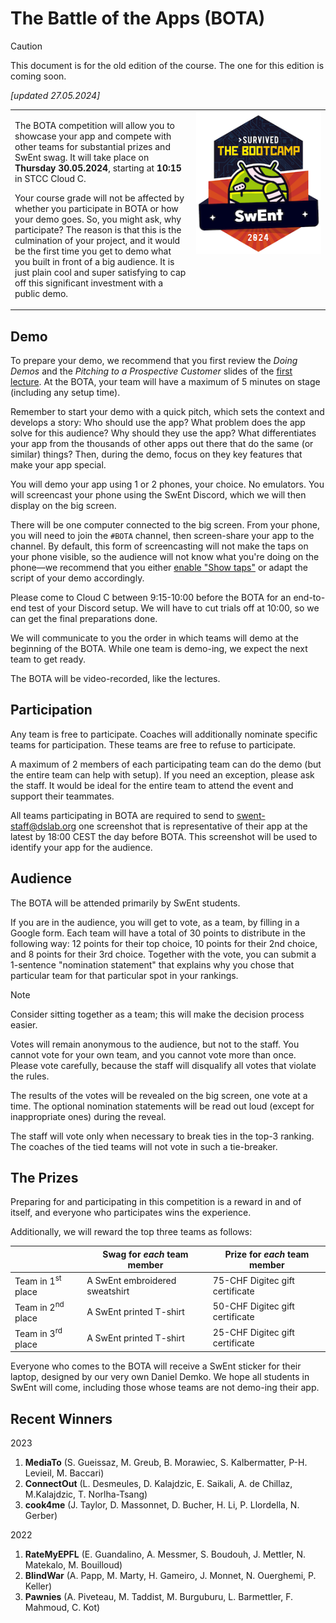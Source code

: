 # The Battle of the Apps (BOTA)

> [!CAUTION]  
> This document is for the old edition of the course.
> The one for this edition is coming soon.

 _[updated 27.05.2024]_

<table cellpadding="0">
  <tr valign=top>
    <td><p>The BOTA competition will allow you to showcase your app and compete with other teams for substantial prizes and SwEnt swag. It will take place on <b>Thursday 30.05.2024</b>, starting at <b>10:15</b> in STCC Cloud C.</p>
    <p>Your course grade will not be affected by whether you participate in BOTA or how your demo goes. So, you might ask, why participate? The reason is that this is the culmination of your project, and it would be the first time you get to demo what you built in front of a big audience. It is just plain cool and super satisfying to cap off this significant investment with a public demo.</p>
</td>
    <td width=200><img src="badge.png" alt="SwEnt 2024 badge" width="200"/></td>
  </tr>
</table>


## Demo

To prepare your demo, we recommend that you first review the _Doing Demos_ and the _Pitching to a Prospective Customer_ slides of the [first lecture](https://moodle.epfl.ch/pluginfile.php/3317323/mod_resource/content/2/Wk1.1%20-%20Introduction%20%2B%20Requirements.pdf). At the BOTA, your team will have a maximum of 5 minutes on stage (including any setup time). 

Remember to start your demo with a quick pitch, which sets the context and develops a story: Who should use the app? What problem does the app solve for this audience? Why should they use the app? What differentiates your app from the thousands of other apps out there that do the same (or similar) things? Then, during the demo, focus on they key features that make your app special.

You will demo your app using 1 or 2 phones, your choice.
No emulators.
You will screencast your phone using the SwEnt Discord, which we will then display on the big screen.

There will be one computer connected to the big screen.
From your phone, you will need to join the `#BOTA` channel, then screen-share your app to the channel.
By default, this form of screencasting will not make the taps on your phone visible, so the audience will not know what you're doing on the phone&mdash;we recommend that you either [enable "Show taps"](https://support.screenpal.com/portal/en/kb/articles/show-finger-taps-when-recording-on-your-android-device) or adapt the script of your demo accordingly.

Please come to Cloud C between 9:15-10:00 before the BOTA for an end-to-end test of your Discord setup.
We will have to cut trials off at 10:00, so we can get the final preparations done.

We will communicate to you the order in which teams will demo at the beginning of the BOTA.
While one team is demo-ing, we expect the next team to get ready.

The BOTA will be video-recorded, like the lectures.

## Participation

Any team is free to participate.
Coaches will additionally nominate specific teams for participation. These teams are free to refuse to participate.

A maximum of 2 members of each participating team can do the demo (but the entire team can help with setup). If you need an exception, please ask the staff. It would be ideal for the entire team to attend the event and support their teammates.

All teams participating in BOTA are required to send to swent-staff@dslab.org one screenshot that is representative of their app at the latest by 18:00 CEST the day before BOTA. This screenshot will be used to identify your app for the audience.

## Audience 

The BOTA will be attended primarily by SwEnt students.

If you are in the audience, you will get to vote, as a team, by filling in a Google form. Each team will have a total of 30 points to distribute in the following way: 12 points for their top choice, 10 points for their 2nd choice, and 8 points for their 3rd choice. Together with the vote, you can submit a 1-sentence "nomination statement" that explains why you chose that particular team for that particular spot in your rankings.

>[!NOTE]
> Consider sitting together as a team; this will make the decision process easier.

Votes will remain anonymous to the audience, but not to the staff. You cannot vote for your own team, and you cannot vote more than once. Please vote carefully, because the staff will disqualify all votes that violate the rules.

The results of the votes will be revealed on the big screen, one vote at a time. The optional nomination statements will be read out loud (except for inappropriate ones) during the reveal.

The staff will vote only when necessary to break ties in the top-3 ranking.
The coaches of the tied teams will not vote in such a tie-breaker.

## The Prizes

Preparing for and participating in this competition is a reward in and of itself, and everyone who participates wins the experience.

Additionally, we will reward the top three teams as follows:

|                              |   Swag for *each* team member   |  Prize for *each* team member   |
|------------------------------|---------------------------------|----------------------------------
| Team in 1<sup>st</sup> place | A SwEnt embroidered sweatshirt  | 75-CHF Digitec gift certificate |
| Team in 2<sup>nd</sup> place | A SwEnt printed T-shirt         | 50-CHF Digitec gift certificate |
| Team in 3<sup>rd</sup> place | A SwEnt printed T-shirt         | 25-CHF Digitec gift certificate |

Everyone who comes to the BOTA will receive a SwEnt sticker for their laptop, designed by our very own Daniel Demko. We hope all students in SwEnt will come, including those whose teams are not demo-ing their app.

## Recent Winners

2023
1. **MediaTo** (S. Gueissaz, M. Greub, B. Morawiec, S. Kalbermatter, P-H. Levieil, M. Baccari)
2. **ConnectOut** (L. Desmeules, D. Kalajdzic, E. Saikali, A. de Chillaz, M.Kalajdzic, T. Norlha-Tsang)
3. **cook4me** (J. Taylor, D. Massonnet, D. Bucher, H. Li, P. Llordella, N. Gerber)

2022
1. **RateMyEPFL** (E. Guandalino, A. Messmer, S. Boudouh, J. Mettler, N. Matekalo, M. Bouilloud)
2. **BlindWar** (A. Papp, M. Marty, H. Gameiro, J. Monnet, N. Ouerghemi, P. Keller)
3. **Pawnies** (A. Piveteau, M. Taddist, M. Burguburu, L. Barmettler, F. Mahmoud, C. Kot)
